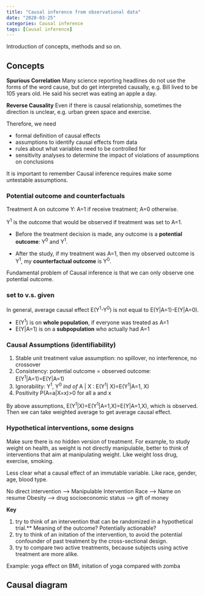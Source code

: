```yaml
---
title: "Causal inference from observational data"
date: "2020-03-25"
categories: Causal inference
tags: [Causal inference]
---
```


Introduction of concepts, methods and so on.

## Concepts

**Spurious Correlation** Many science reporting headlines do not use the forms of the word cause, but do get interpreted causally, e.g. Bill lived to be 105 years old. He said his secret was eating an apple a day.

**Reverse Causality** Even if there is causal relationship, sometimes the direction is unclear, e.g. urban green space and exercise.

Therefore, we need
- formal definition of causal effects
- assumptions to identify causal effects from data
- rules about what variables need to be controlled for
- sensitivity analyses to determine the impact of violations of assumptions on conclusions

It is important to remember Causal inference requires make some untestable assumptions.

### Potential outcome and counterfactuals

Treatment A on outcome Y: A=1 if receive treatment; A=0 otherwise.

Y<sup>1</sup> is the outcome that would be observed if treatment was set to A=1.

- Before the treatment decision is made, any outcome is a **potential outcome**:  Y<sup>0</sup> and  Y<sup>1</sup>.

- After the study, if my treatment was A=1, then my observed outcome is Y<sup>1</sup>, my **counterfactual outcome** is Y<sup>0</sup>.

Fundamental problem of Causal inference is that we can only observe one potential outcome.

### set to v.s. given

In general,
    average causal effect E(Y<sup>1</sup>-Y<sup>0</sup>) is not equal to E(Y\|A=1)-E(Y\|A=0).
- E(Y<sup>1</sup>) is on **whole population**, if everyone was treated as A=1
- E(Y\|A=1) is on a **subpopulation** who actually had A=1


### Causal Assumptions (identifiability)

1. Stable unit treatment value assumption: no spillover, no interference, no crossover
2. Consistency: potential outcome = observed outcome: E(Y<sup>1</sup>\|A=1)=E(Y\|A=1)
3. Ignorability: Y<sup>1</sup>, Y<sup>0</sup> *ind of* A \| X : E(Y<sup>1</sup>| X)=E(Y<sup>1</sup>\|A=1, X)
4. Positivity P(A=a\|X=x)>0 for all a and x

By above assumptions, E(Y<sup>1</sup>\|X)=E(Y<sup>1</sup>\|A=1,X)=E(Y\|A=1,X), which is observed. Then we can take weighted average to get average causal effect.

### Hypothetical interventions, some designs

Make sure there is no hidden version of treatment. For example, to study weight on health, as weight is not directly manipulable, better to think of interventions that aim at manipulating weight. Like weight loss drug, exercise, smoking.

Less clear what a causal effect of an immutable variable. Like race, gender, age, blood type.

No direct intervention --> Manipulable Intervention
Race --> Name on resume
Obesity --> drug
socioeconomic status --> gift of money

**Key**
1. try to think of an intervention that can be randomized in a hypothetical trial.** Meaning of the outcome? Potentially actionable?
2. try to think of an initation of the intervention, to avoid the potential confounder of past treatment by the cross-sectional design.  
3. try to compare two active treatments, because subjects using active treatment are more alike.

Example: yoga effect on BMI, initation of yoga compared with zomba

## Causal diagram
